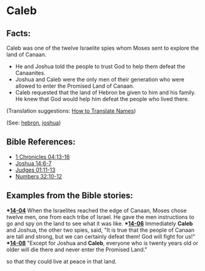 # Caleb #

## Facts: ##

Caleb was one of the twelve Israelite spies whom Moses sent to explore the land of Canaan.

* He and Joshua told the people to trust God to help them defeat the Canaanites.
* Joshua and Caleb were the only men of their generation who were allowed to enter the Promised Land of Canaan.
* Caleb requested that the land of Hebron be given to him and his family. He knew that God would help him defeat the people who lived there.

(Translation suggestions: [How to Translate Names](https://git.door43.org/Door43/en-ta-translate-vol1/src/master/content/translate_names.md))

(See: [hebron](../other/hebron.md), [joshua](../other/joshua.md))

## Bible References: ##

* [1 Chronicles 04:13-16](https://door43.org/en/bible/notes/1ch/04/13)
* [Joshua 14:6-7](https://door43.org/en/bible/notes/jos/14/06)
* [Judges 01:11-13](https://door43.org/en/bible/notes/jdg/01/11)
* [Numbers 32:10-12](https://door43.org/en/bible/notes/num/32/10)

## Examples from the Bible stories: ##

  __*[14-04](https://door43.org/en/obs/notes/frames/14-04)__ When the Israelites reached the edge of Canaan, Moses chose twelve men, one from each tribe of Israel. He gave the men instructions to go and spy on the land to see what it was like. 
  __*[14-06](https://door43.org/en/obs/notes/frames/14-06)__ Immediately __Caleb__ and Joshua, the other two spies, said, "It is true that the people of Canaan are tall and strong, but we can certainly defeat them! God will fight for us!"
  __*[14-08](https://door43.org/en/obs/notes/frames/14-08)__ "Except for Joshua and __Caleb__, everyone who is twenty years old or older will die there and never enter the Promised Land."

 so that they could live at peace in that land.



